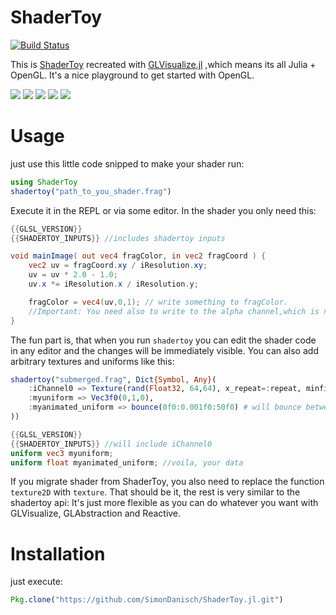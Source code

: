 # ShaderToy

[![Build Status](https://travis-ci.org/SimonDanisch/ShaderToy.jl.svg?branch=master)](https://travis-ci.org/SimonDanisch/ShaderToy.jl)

This is [ShaderToy](https://www.shadertoy.com/) recreated with [GLVisualize.jl](https://github.com/JuliaGL/GLVisualize.jl) ,which means its all Julia + OpenGL.
It's a nice playground to get started with OpenGL.


[![](https://github.com/SimonDanisch/ShaderToy.jl/blob/master/doc/clouds.gif?raw=true)](https://github.com/SimonDanisch/ShaderToy.jl/blob/master/examples/clouds.frag)
[![](https://github.com/SimonDanisch/ShaderToy.jl/blob/master/doc/monster.gif?raw=true)](https://github.com/SimonDanisch/ShaderToy.jl/blob/master/examples/monster.frag)
[![](https://github.com/SimonDanisch/ShaderToy.jl/blob/master/doc/seascape.gif?raw=true)](https://github.com/SimonDanisch/ShaderToy.jl/blob/master/examples/seascape.frag)
[![](https://github.com/SimonDanisch/ShaderToy.jl/blob/master/doc/raytracing.gif?raw=true)](https://github.com/SimonDanisch/ShaderToy.jl/blob/master/examples/raytracing.frag)
[![](https://github.com/SimonDanisch/ShaderToy.jl/blob/master/doc/submerged.gif?raw=true)](https://github.com/SimonDanisch/ShaderToy.jl/blob/master/examples/submerged.frag)


# Usage

just use this little code snipped to make your shader run:
```Julia
using ShaderToy
shadertoy("path_to_you_shader.frag")
```
Execute it in the REPL or via some editor.
In the shader you only need this:
```GLSL
{{GLSL_VERSION}}
{{SHADERTOY_INPUTS}} //includes shadertoy inputs

void mainImage( out vec4 fragColor, in vec2 fragCoord ) {
	vec2 uv = fragCoord.xy / iResolution.xy;
    uv = uv * 2.0 - 1.0;
    uv.x *= iResolution.x / iResolution.y;    

	fragColor = vec4(uv,0,1); // write something to fragColor. 
	//Important: You need also to write to the alpha channel,which is not the case for shadertoy.com
}
```
The fun part is, that when you run `shadertoy` you can edit the shader code in any editor and the changes will be immediately visible.
You can also add arbitrary textures and uniforms like this:
```Julia
shadertoy("submerged.frag", Dict{Symbol, Any}(
	:iChannel0 => Texture(rand(Float32, 64,64), x_repeat=:repeat, minfilter=:linear),
	:myuniform => Vec3f0(0,1,0),
	:myanimated_uniform => bounce(0f0:0.001f0:50f0) # will bounce between 0 and 50 with a rate of 1/60 seconds
))
```

```GLSL
{{GLSL_VERSION}}
{{SHADERTOY_INPUTS}} //will include iChannel0
uniform vec3 myuniform;
uniform float myanimated_uniform; //voila, your data

```

If you migrate shader from ShaderToy, you also need to replace the function `texture2D` with `texture`.
That should be it, the rest is very similar to the shadertoy api:
It's just more flexible as you can do whatever you want with GLVisualize, GLAbstraction and Reactive.


# Installation
just execute:

```Julia
Pkg.clone("https://github.com/SimonDanisch/ShaderToy.jl.git")
```

